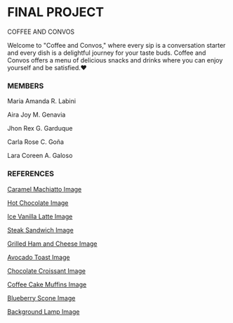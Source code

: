 # FINAL PROJECT 

COFFEE AND CONVOS

Welcome to "Coffee and Convos," where every sip is a conversation starter and every dish is a delightful journey for your taste buds.
Coffee and Convos offers a menu of delicious snacks and drinks where you can enjoy yourself and be satisfied.❤️

### MEMBERS
Maria Amanda R. Labini

Aira Joy M. Genavia

Jhon Rex G. Garduque

Carla Rose C. Goña

Lara Coreen A. Galoso

### REFERENCES
[Caramel Machiatto Image](https://lifestyleofafoodie.com/iced-starbucks-caramel-macchiato/)

[Hot Chocolate Image](https://www.pinterest.ph/pin/576249714798210338/)

[Ice Vanilla Latte Image](https://www.bing.com/images/search?view=detailV2&insightstoken=bcid_r1nSWwVpfGsGNp4O-nVE.d2LKZEQ.....6o*ccid_WdJbBWl8&form=ANCMS1&iss=SBIUPLOADGET&selectedindex=0&id=-561907985&ccid=WdJbBWl8&exph=600&expw=480&vt=2&sim=11)

[Steak Sandwich Image](https://www.pinterest.ph/pin/332984966207157299/)

[Grilled Ham and Cheese Image](https://www.pinterest.ph/pin/grilled-ham-and-cheese-sandwich-in-2023--274015958570911065/)

[Avocado Toast Image](https://www.pinterest.ph/pin/303289356158437183/)

[Chocolate Croissant Image](https://baketotheroots.de/chocolate-croissants/)

[Coffee Cake Muffins Image](https://www.bing.com/images/search?view=detailV2&insightstoken=bcid_r3TYmfVTV2sGNp4O-nVE.d2LKZEQ.....1I*ccid_dNiZ9VNX&form=ANCMS1&iss=SBIUPLOADGET&selectedindex=0&id=1790958609&ccid=dNiZ9VNX&exph=600&expw=400&vt=2&sim=11)

[Blueberry Scone Image](https://in.pinterest.com/pin/399342691962341510/)

[Background Lamp Image](https://in.pinterest.com/pin/others-work-in-2023--720364902916476799/)


